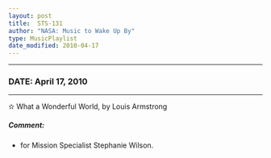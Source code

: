 ```yaml
---
layout: post
title:  STS-131
author: "NASA: Music to Wake Up By"
type: MusicPlaylist
date_modified: 2010-04-17
---
```


----
### DATE: April 17, 2010
----
✫ What a Wonderful World, by Louis Armstrong

##### Comment:
* for Mission Specialist Stephanie Wilson.
